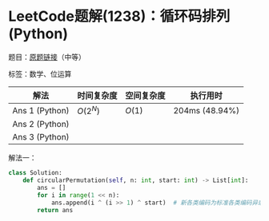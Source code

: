 # LeetCode题解(1238)：循环码排列(Python)

题目：[原题链接](https://leetcode-cn.com/problems/circular-permutation-in-binary-representation/)（中等）

标签：数学、位运算

| 解法           | 时间复杂度 | 空间复杂度 | 执行用时       |
| -------------- | ---------- | ---------- | -------------- |
| Ans 1 (Python) | $O(2^N)$   | $O(1)$     | 204ms (48.94%) |
| Ans 2 (Python) |            |            |                |
| Ans 3 (Python) |            |            |                |

解法一：

```python
class Solution:
    def circularPermutation(self, n: int, start: int) -> List[int]:
        ans = []
        for i in range(1 << n):
            ans.append(i ^ (i >> 1) ^ start)  # 新各类编码为标准各类编码异或start
        return ans
```

